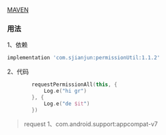 [MAVEN](https://bintray.com/sjianjun/maven)
### 用法
1、依赖
```groovy
implementation 'com.sjianjun:permissionUtil:1.1.2'
```
2、代码
```kotlin
        requestPermissionAll(this, {
            Log.e("hi gr")
        }, {
            Log.e("de $it")
        })
```

>request
1、com.android.support:appcompat-v7
